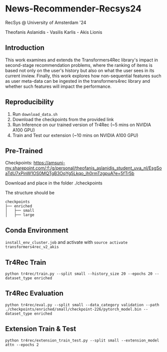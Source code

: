 # News-Recommender-Recsys24
RecSys @ University of Amsterdam '24

Theofanis Aslanidis - Vasilis Karlis - Akis Lionis

## Introduction
This work examines and extends the Transformers4Rec library's impact in second-stage recommendation problems, where the ranking of items is based not only on the user's history but also on what the user sees in its current inview. Finally, this work explores how non-sequential features such as user meta-data can be ingested in the transformers4rec library and whether such features will impact the performance.

## Reproducibility

1. Run `download_data.sh`
2. Download the checkpoints from the provided link
3. Run Inference on our trained version of Tr4Rec (~5 mins on NVIDIA A100 GPU)
4. Train and Test our extension (~10 mins on NVIDIA A100 GPU)

## Pre-Trained

Checkpoints: https://amsuni-my.sharepoint.com/:f:/g/personal/theofanis_aslanidis_student_uva_nl/EsgSoaTdU7xPinW1OS0MQTgB3OqYg5Lkqo_ih0rmTzgpuA?e=5fTr5b

Download and place in the folder ./checkpoints

The structure should be

```
checkpoints
├── enriched
│   ├── small
│   ├── large
```
## Conda Environment

`install_env_cluster.job` and activate with `source activate transformers4rec_v2_akis`


## Tr4Rec Train

`python tr4rec/train.py --split small --history_size 20 --epochs 20 --dataset_type enriched`

## Tr4Rec Evaluation

`python tr4rec/eval.py --split small --data_category validation --path ./checkpoints/enriched/small/checkpoint-226/pytorch_model.bin --dataset_type enriched`

## Extension Train & Test

`python tr4rec/extension_train_test.py --split small --extension_model attn --epochs 2`
